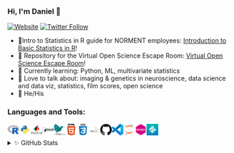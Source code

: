 ### Hi, I'm Daniel 👋

[![Website](https://img.shields.io/website?label=danielroelfs.com&style=for-the-badge&url=https%3A%2F%2Fdanielroelfs.com)](https://danielroelfs.com)
[![Twitter Follow](https://img.shields.io/twitter/follow/dthroelfs?color=1DA1F2&logo=twitter&style=for-the-badge)](https://twitter.com/intent/follow?original_referer=https%3A%2F%2Fgithub.com%dthroelfs&screen_name=dthroelfs)

- 📕Intro to Statistics in R guide for NORMENT employees: [Introduction to Basic Statistics in R][rbook]!
- 🎲 Repository for the Virtual Open Science Escape Room: [Virtual Open Science Escape Room][osescaperoom]!
- 🌱 Currently learning: Python, ML, multivariate statistics
- 💬 Love to talk about: imaging & genetics in neuroscience, data science and data viz, statistics, film scores, open science
- 🌈 He/His

### Languages and Tools:

<img align="left" alt="r" width="26px" src="https://raw.githubusercontent.com/github/explore/master/topics/r/r.png" />
<img align="left" alt="python" width="26px" src="https://raw.githubusercontent.com/github/explore/master/topics/python/python.png" />
<img align="left" alt="matlab" width="26px" src="https://raw.githubusercontent.com/github/explore/master/topics/matlab/matlab.png" />
<img align="left" alt="bash" width="26px" src="https://raw.githubusercontent.com/github/explore/master/topics/bash/bash.png" />
<img align="left" alt="latex" width="26px" src="https://raw.githubusercontent.com/github/explore/master/topics/latex/latex.png" />
<img align="left" alt="html" width="26px" src="https://raw.githubusercontent.com/github/explore/master/topics/html/html.png" />
<img align="left" alt="css" width="26px" src="https://raw.githubusercontent.com/github/explore/master/topics/css/css.png" />
<img align="left" alt="mysql" width="26px" src="https://raw.githubusercontent.com/github/explore/main/topics/mysql/mysql.png" />
<img align="left" alt="github" width="26px" src="https://raw.githubusercontent.com/github/explore/main/topics/github/github.png" />

<img align="left" alt="visual-studio-code" width="26px" src="https://raw.githubusercontent.com/github/explore/main/topics/visual-studio-code/visual-studio-code.png" />
<img align="left" alt="jupyter-notebook" width="26px" src="https://raw.githubusercontent.com/github/explore/main/topics/jupyter-notebook/jupyter-notebook.png" />
<img align="left" alt="hugo" width="26px" src="https://raw.githubusercontent.com/github/explore/main/topics/hugo/hugo.png" />
<img align="left" alt="netlify" width="26px" src="https://raw.githubusercontent.com/github/explore/main/topics/netlify/netlify.png" />

<br />
<br />

<details>
  <summary>✨ GitHub Stats</summary>

  <br />

  ![Daniel Roelfs's github stats](https://github-readme-stats.vercel.app/api?username=danielroelfs&show_icons=true)

</details>

[website]: https://danielroelfs.com
[twitter]: https://twitter.com/dthroelfs
[instagram]: https://instagram.com/danielroelfs
[linkedin]: https://linkedin.com/in/danielroelfs
[rbook]: https://norment.github.io/IntroToBasicStatisticsInR/
[osescaperoom]: https://github.com/norment/ecrm20_escaperoom
